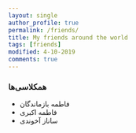 ```yaml
---
layout: single
author_profile: true
permalink: /friends/
title: My friends around the world
tags: [friends]
modified: 4-10-2019
comments: true
---
```


### همکلاسی‌ها
* فاطمه بازماندگان
* فاطمه اکبری
* ساناز آخوندی



